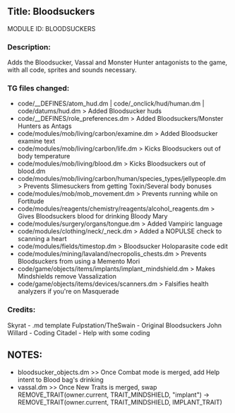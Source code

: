 ## Title: Bloodsuckers

MODULE ID: BLOODSUCKERS

### Description:

Adds the Bloodsucker, Vassal and Monster Hunter antagonists to the game, with all code, sprites and sounds necessary.

### TG files changed:

- code/__DEFINES/atom_hud.dm | code/_onclick/hud/human.dm | code/datums/hud.dm > Added Bloodsucker huds
- code/__DEFINES/role_preferences.dm > Added Bloodsuckers/Monster Hunters as Antags
- code/modules/mob/living/carbon/examine.dm > Added Bloodsucker examine text
- code/modules/mob/living/carbon/life.dm > Kicks Bloodsuckers out of body temperature
- code/modules/mob/living/blood.dm > Kicks Bloodsuckers out of blood.dm
- code/modules/mob/living/carbon/human/species_types/jellypeople.dm > Prevents Slimesuckers from getting Toxin/Several body bonuses
- code/modules/mob/mob_movement.dm > Prevents running while on Fortitude
- code/modules/reagents/chemistry/reagents/alcohol_reagents.dm > Gives Bloodsuckers blood for drinking Bloody Mary
- code/modules/surgery/organs/tongue.dm > Added Vampiric language
- code/modules/clothing/neck/_neck.dm > Added a NOPULSE check to scanning a heart
- code/modules/fields/timestop.dm > Bloodsucker Holoparasite code edit
- code/modules/mining/lavaland/necropolis_chests.dm > Prevents Bloodsuckers from using a Memento Mori
- code/game/objects/items/implants/implant_mindshield.dm > Makes Mindshields remove Vassalization
- code/game/objects/items/devices/scanners.dm > Falsifies health analyzers if you're on Masquerade

### Credits:

Skyrat - .md template
Fulpstation/TheSwain - Original Bloodsuckers
John Willard - Coding
Citadel - Help with some coding

## NOTES:

- bloodsucker_objects.dm >> Once Combat mode is merged, add Help intent to Blood bag's drinking
- vassal.dm >> Once New Traits is merged, swap REMOVE_TRAIT(owner.current, TRAIT_MINDSHIELD, "implant") -> REMOVE_TRAIT(owner.current, TRAIT_MINDSHIELD, IMPLANT_TRAIT)
